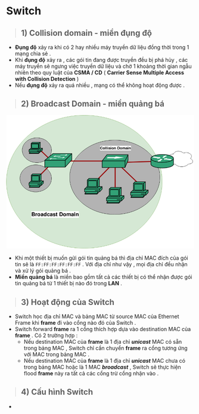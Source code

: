 # Switch
> ## **1) Collision domain - miền đụng độ**
- **Đụng độ** xảy ra khi có 2 hay nhiều máy truyền dữ liệu đồng thời trong 1 mạng chia sẻ .
- Khi **đụng độ** xảy ra , các gói tin đang được truyền đều bị phá hủy , các máy truyền sẽ ngưng việc truyền dữ liệu và chờ 1 khoảng thời gian ngẫu nhiên theo quy luật của **CSMA / CD** ( **Carrier Sense Multiple Access with Collision Detection** ) 
- Nếu **đụng độ** xảy ra quá nhiều , mạng có thể không hoạt động được .
>## **2) Broadcast Domain - miền quảng bá**

![](/images/ccna/16_Switch/1.png)

- Khi một thiết bị muốn gửi gói tin quảng bá thì địa chỉ MAC đích của gói tin sẽ là `FF:FF:FF:FF:FF:FF` . Với địa chỉ như vậy , mọi địa chỉ đều nhận và xử lý gói quảng bá .
- **Miền quảng bá** là miền bao gồm tất cả các thiết bị có thể nhận được gói tin quảng bá từ 1 thiết bị nào đó trong **LAN** .
>## **3) Hoạt động của Switch**
- Switch học địa chỉ MAC và bảng MAC từ source MAC của Ethernet Frame khi **frame** đi vào cổng nào đó của Switch .
- Switch forward **frame** ra 1 cổng thích hợp dựa vào destination MAC của **frame** . Có 2 trường hợp : 
    - Nếu destination MAC của **frame**  là 1 địa chỉ ***unicast*** MAC có sẵn trong bảng MAC , Switch chỉ cần chuyển **frame** ra cổng tương ứng với MAC trong bảng MAC .
    - Nếu destination MAC của **frame** là 1 địa chỉ ***unicast*** MAC chưa có trong bảng MAC hoặc là 1 MAC ***broadcast*** , Switch sẽ thực hiện flood **frame** này ra tất cả các cổng trừ cổng nhận vào .
> ## **4) Cấu hình Switch**
- 